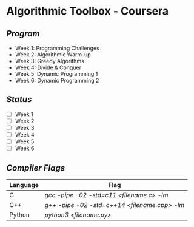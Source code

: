 # Algorithmic Toolbox - Coursera
## _Program_

- Week 1: Programming Challenges
- Week 2: Algorithmic Warm-up
- Week 3: Greedy Algorithms
- Week 4: Divide & Conquer
- Week 5: Dynamic Programming 1
- Week 6: Dynamic Programming 2

## _Status_

- [ ] Week 1 
- [ ] Week 2 
- [ ] Week 3 
- [ ] Week 4 
- [ ] Week 5 
- [ ] Week 6 

## _Compiler Flags_

| Language | Flag |
| -------- | ------ |
| C | _gcc -pipe -02 -std=c11 <filename.c> -lm_ |
| C++ | _g++ -pipe -02 -std=c++14 <filename.cpp> -lm_ |
| Python | _python3 <filename.py>_ |
